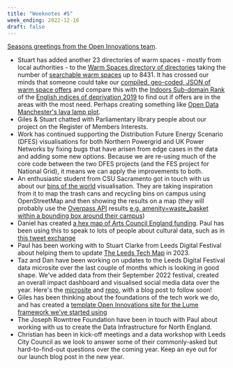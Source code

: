 ```yaml
---
title: "Weeknotes #5"
week_ending: 2022-12-16
draft: false
---
```


[Seasons greetings from the Open Innovations team](https://open-innovations.org/advent/card-2022/).

* Stuart has added another 23 directories of warm spaces - mostly from local authorities - to the [Warm Spaces directory of directories](https://open-innovations.github.io/warm-spaces/) taking the number of [searchable warm spaces](https://open-innovations.github.io/warm-spaces/find) up to 8431. It has crossed our minds that someone could take our [compiled, geo-coded, JSON of warm space offers](https://github.com/open-innovations/warm-spaces/blob/main/docs/data/places.json) and compare this with the [Indoors Sub-domain Rank](https://www.gov.uk/government/consultations/indices-futures-updating-the-english-indices-of-deprivation-iod-consultation/indices-futures-updating-the-english-indices-of-deprivation-iod-consultation#living-environment-deprivation-domain) of the [English indices of deprivation 2019](https://www.gov.uk/government/statistics/english-indices-of-deprivation-2019) to find out if offers are in the areas with the most need. Perhaps creating something like [Open Data Manchester's lava lamp plot](https://raw.githubusercontent.com/OpenDataManchester/indices-of-deprivation/master/imd19/lava-lamp-plots/IMD19%20A2%20FINAL.png).
* Giles & Stuart chatted with Parliamentary library people about our project on the Register of Members Interests.
* Work has continued supporting the Distribution Future Energy Scenario (DFES) visualisations for both Northern Powergrid and UK Power Networks by fixing bugs that have arisen from edge cases in the data and adding some new options. Because we are re-using much of the core code between the two DFES projects (and the FES project for National Grid), it means we can apply the improvements to both.
* An enthusiastic student from CSU Sacramento got in touch with us about our [bins of the world](https://odileeds.github.io/osmedit/bins/) visualisation. They are taking inspiration from it to map the trash cans and recycling bins on campus using OpenStreetMap and then showing the results on a map (they will probably use the [Overpass API](http://overpass-turbo.eu/) results [e.g. amenity=waste_basket within a bounding box around their campus](https://overpass-api.de/api/interpreter?data=[bbox%3A38.55288093010608%2C-121.43398761749268%2C38.56804900435959%2C-121.41134977340698][out%3Ajson][timeout%3A25]%3B(node[%22amenity%22%3D%22waste_basket%22]%3B)%3Bout%3B%3E%3Bout%20skel%20qt%3B%0A))
* Daniel has created [a hex map of Arts Council England funding](https://open-innovations.github.io/arts-council-england-funding/). Paul has been using this to speak to lots of people about cultural data, such as in [this tweet exchange](https://twitter.com/paulcconnell/status/1603101121324752899)
* Paul has been working with to Stuart Clarke from Leeds Digital Festival about helping them to update [The Leeds Tech Map](https://paceline.digital/leeds-tech-map/) in 2023.
* Taz and Dan have been working on updates to the Leeds Digital Festival data microsite over the last couple of months which is looking
in good shape. We've added data from their September 2022 festival, created an overall impact dashboard and visualised social media data over
the year. Here's the [microsite](https://open-innovations.github.io/leeds-digital-festival-data/) and [repo](https://github.com/open-innovations/leeds-digital-festival-data), with a blog post to follow soon! 
* Giles has been thinking about the foundations of the tech work we do, and has created a [template Open Innovations site for the Lume framework we've started using](https://github.com/open-innovations/oi-lume-template/)
* The Joseph Rowntree Foundation have been in touch with Paul about working with us to create the Data Infrastructure for North England.
* Christian has been in kick-off meetings and a data workshop with Leeds City Council as we look to answer some of their commonly-asked but hard-to-find-out questions over the coming year. Keep an eye out for our launch blog post in the new year.
